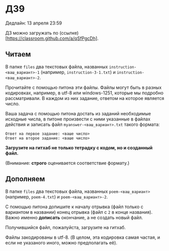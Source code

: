 # ДЗ9
Дедлайн: 13 апреля 23:59

ДЗ можно загружать по (ссылке)[https://classroom.github.com/a/qSfPgcDh].

## Читаем

В папке `files` два текстовых файла, названных `instruction-<ваш_вариант>-1` (например, `instruction-3-1.txt`) и `instruction-<ваш_вариант>-2`. 

Прочитайте с помощью питона эти файлы.
    Файлы могут быть в разных кодировках, например, в utf-8 или windows-1251, которые мы подробно рассматривали.
    В каждом из них задание, ответом на которое является число.
    
Ваша задача с помощью питона достать из заданий необходимые исходные числа,
    в питоне произвести с ними указанные в файлах действия и записать файл `myanswer-<ваш_вариант>.txt` такого формата:
    
    Ответ на первое задание: <ваше число> 
    Ответ на второе задание: <ваше число>
    
    
**Загрузите на гитхаб не только тетрадку с кодом, но и созданный файл.**

(Внимание: **строго** оценивается соответствие формату.)


## Дополняем

В папке `files` два текстовых файла, названных `poem-<ваш_вариант>` (например, `poem-4.txt`) и `poem-<ваш_вариант>-2`. 

С помощью питона допишите к началу отрывка (файл только с вариантом в названии) конец отрывка (файл с `2` в конце названия).
    Важно именно **дописать** окончание, а не создать новый файл.
    
Получившийся файл, пожалуйста, загрузите на гитхаб.


Файлы закодированы в utf-8.
    (В целом, эта кодировка самая частая, и если не указаного иного, можно предполагать её).
